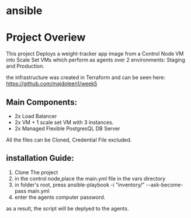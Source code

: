 # ansible
# Project Overiew
This project Deploys a weight-tracker app image from a Control Node VM into Scale Set VMs which perform as agents over 2 environments: Staging and Production.

the infrastructure was created in Terraform and can be seen here:
https://github.com/majdoleen1/week5


## Main Components:
* 2x Load Balancer
* 2x VM + 1 scale set VM with 3 instances.
* 2x Managed Flexible PostgresQL DB Server

All the files can be Cloned, Credential File excluded.

## installation Guide:
 1. Clone The project
 2. in the control node,place the main.yml file in the vars directory
 3. in folder's root, press ansible-playbook -i "inventory/<Chosen Enviornment>" --ask-become-pass main.yml
 4. enter the agents computer password.
 
 as a result, the script will be deplyed to the agents.